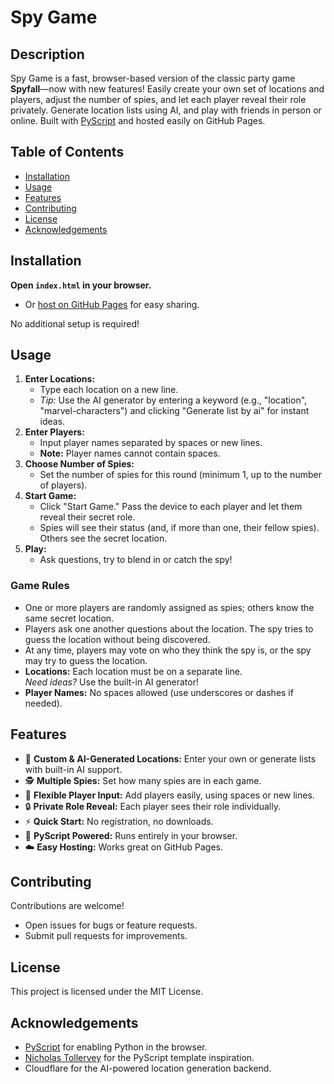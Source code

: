 # Spy Game

## Description

Spy Game is a fast, browser-based version of the classic party game **Spyfall**—now with new features! Easily create your own set of locations and players, adjust the number of spies, and let each player reveal their role privately. Generate location lists using AI, and play with friends in person or online. Built with [PyScript](https://pyscript.net/) and hosted easily on GitHub Pages.

## Table of Contents

- [Installation](#installation)
- [Usage](#usage)
- [Features](#features)
- [Contributing](#contributing)
- [License](#license)
- [Acknowledgements](#acknowledgements)

## Installation

**Open `index.html` in your browser.**
- Or [host on GitHub Pages](https://pages.github.com/) for easy sharing.

No additional setup is required!

## Usage

1. **Enter Locations:**  
   - Type each location on a new line.  
   - *Tip:* Use the AI generator by entering a keyword (e.g., "location", "marvel-characters") and clicking "Generate list by ai" for instant ideas.
2. **Enter Players:**  
   - Input player names separated by spaces or new lines.  
   - **Note:** Player names cannot contain spaces.
3. **Choose Number of Spies:**  
   - Set the number of spies for this round (minimum 1, up to the number of players).
4. **Start Game:**  
   - Click "Start Game." Pass the device to each player and let them reveal their secret role.
   - Spies will see their status (and, if more than one, their fellow spies). Others see the secret location.
5. **Play:**  
   - Ask questions, try to blend in or catch the spy!

### Game Rules

- One or more players are randomly assigned as spies; others know the same secret location.
- Players ask one another questions about the location. The spy tries to guess the location without being discovered.
- At any time, players may vote on who they think the spy is, or the spy may try to guess the location.
- **Locations:** Each location must be on a separate line.  
  *Need ideas?* Use the built-in AI generator!
- **Player Names:** No spaces allowed (use underscores or dashes if needed).

## Features

- 🎲 **Custom & AI-Generated Locations:** Enter your own or generate lists with built-in AI support.
- 🕵️ **Multiple Spies:** Set how many spies are in each game.
- 👥 **Flexible Player Input:** Add players easily, using spaces or new lines.
- 🔒 **Private Role Reveal:** Each player sees their role individually.
- ⚡ **Quick Start:** No registration, no downloads.
- 🐍 **PyScript Powered:** Runs entirely in your browser.
- ☁️ **Easy Hosting:** Works great on GitHub Pages.

## Contributing

Contributions are welcome!  
- Open issues for bugs or feature requests.
- Submit pull requests for improvements.

## License

This project is licensed under the MIT License.

## Acknowledgements

- [PyScript](https://pyscript.net/) for enabling Python in the browser.
- [Nicholas Tollervey](https://github.com/ntoll) for the PyScript template inspiration. 
- Cloudflare for the AI-powered location generation backend.